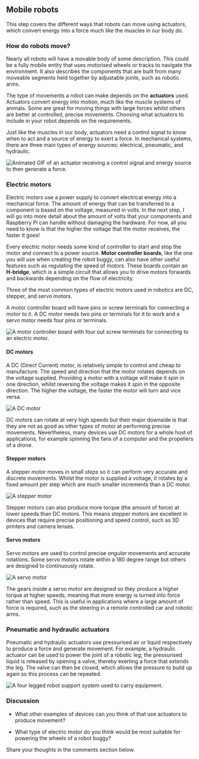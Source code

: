 [comment]: # (
Is this step open? Y/N
If so, short description of this step:
Related links:
Related files:
)

[comment]: # (
Should voltage, current etc. be discussed here or in the GPIO step or both?
Is it necessary to go into more detail about pneumatic and hydraulic systems?
)

## Mobile robots

This step covers the different ways that robots can move using actuators, which convert energy into a force much like the muscles in our body do.

### How do robots move?

Nearly all robots will have a movable body of some description. This could be a fully mobile entity that uses motorised wheels or tracks to navigate the environment. It also describes the components that are built from many moveable segments held together by adjustable joints, such as robotic arms. 

<!-- Microcontroller / Raspberry Pi -->

The type of movements a robot can make depends on the **actuators** used. Actuators convert energy into motion, much like the muscle systems of animals. Some are great for moving things with large forces whilst others are better at controlled, precise movements. Choosing what actuators to include in your robot depends on the requirements.

Just like the muscles in our body, actuators need a control signal to know when to act and a source of energy to exert a force. In mechanical systems, there are three main types of energy sources: electrical, pneumatic, and hydraulic. 

![Animated GIF of an actuator receiving a control signal and energy source to then generate a force.](images/1_10-actuator-diagram.jpeg)

### Electric motors

Electric motors use a power supply to convert electrical energy into a mechanical force. The amount of energy that can be transferred to a component is based on the voltage, measured in volts. In the next step, I will go into more detail about the amount of volts that your components and Raspberry Pi can handle without damaging the hardware. For now, all you need to know is that the higher the voltage that the motor receives, the faster it goes!

Every electric motor needs some kind of controller to start and stop the motor and connect to a power source. **Motor controller boards**, like the one you will use when creating the robot buggy, can also have other useful features such as regulating the speed of motors. These boards contain an **H-bridge**, which is a simple circuit that allows you to drive motors forwards and backwards depending on the flow of electricity.

Three of the most common types of electric motors used in robotics are DC, stepper, and servo motors. 

<!-- Check correctness -->
A motor controller board will have pins or screw terminals for connecting a motor to it. A DC motor needs two pins or terminals for it to work and a servo motor needs four pins or terminals.

![A motor controller board with four out screw terminals for connecting to an electric motor.](images/1_10-motor-controller-board.jpg)

#### DC motors

A DC (Direct Current) motor, is relatively simple to control and cheap to manufacture. The speed and direction that the motor rotates depends on the voltage supplied. Providing a motor with a voltage will make it spin in one direction, whilst reversing the voltage makes it spin in the opposite direction. The higher the voltage, the faster the motor will turn and vice versa. 

![A DC motor](images/1_10-DC-motor.jpg)

DC motors can rotate at very high speeds but their major downside is that they are not as good as other types of motor at performing precise movements. Nevertheless, many devices use DC motors for a whole host of applications, for example spinning the fans of a computer and the propellers of a drone. 

#### Stepper motors

A stepper motor moves in small *steps* so it can perform very accurate and discrete movements. Whilst the motor is supplied a voltage, it rotates by a fixed amount per step which are much smaller increments than a DC motor. 

![A stepper motor](images/1_10-stepper-motor.jpg)

Stepper motors can also produce more torque (the amount of force) at lower speeds than DC motors. This means stepper motors are excellent in devices that require precise positioning and speed control, such as 3D printers and camera lenses.

#### Servo motors

Servo motors are used to control precise *angular* movements and accurate rotations. Some servo motors rotate within a 180 degree range but others are designed to continuously rotate. 

![A servo motor](images/1_10-servo-motor.jpg)

The gears inside a servo motor are designed so they produce a higher torque at higher speeds, meaning that more energy is turned into force rather than speed. This is useful in applications where a large amount of force is required, such as the steering in a remote controlled car and robotic arms. 

### Pneumatic and hydraulic actuators

Pneumatic and hydraulic actuators use pressurised air or liquid respectively to produce a force and generate movement. For example, a hydraulic actuator can be used to power the joint of a robotic leg; the pressurised liquid is released by opening a valve, thereby exerting a force that extends the leg. The valve can then be closed, which allows the pressure to build up again so this process can be repeated.

![A four legged robot support system used to carry equipment.](images/1_10-four-legged-robot.jpg)

### Discussion

+ What other examples of devices can you think of that use actuators to produce movement?

+ What type of electric motor do you think would be most suitable for powering the wheels of a robot buggy?

Share your thoughts in the comments section below.